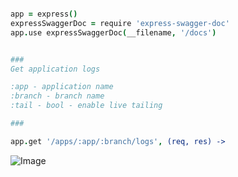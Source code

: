 ```coffee

app = express()
expressSwaggerDoc = require 'express-swagger-doc'
app.use expressSwaggerDoc(__filename, '/docs')


###
Get application logs 

:app - application name
:branch - branch name
:tail - bool - enable live tailing

###

app.get '/apps/:app/:branch/logs', (req, res) ->

```

![Image](http://i1280.photobucket.com/albums/a486/falsecz/Image141112at1550.png)